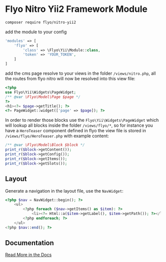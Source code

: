 # Flyo Nitro Yii2 Framework Module

```sh
composer require flyo/nitro-yii2
```

add the module to your config

```php
'modules' => [
    'flyo' => [
        'class' => \Flyo\Yii\Module::class,
        'token' => 'YOUR_TOKEN',
    ]
]
```

add the cms page resolve to your views in the folder `/views/nitro.php`, all the routes from flyo nitro will now be resolved into this view file:

```php
<?php
use Flyo\Yii\Widgets\PageWidget;
/** @var \Flyo\Model\Page $page */
?>
<h1><?= $page->getTitle(); ?>
<?= PageWidget::widget(['page' => $page]); ?>
```

In order to render those blocks use the `Flyo\Yii\Widgets\PageWidget` which will lookup all blocks inside the folder `/views/flyo/*`, so for instance you have a `HeroTeaser` component defined in flyo the view file is stored in `/views/flyo/HeroTeaser.php` with example content:

```php
/** @var \Flyo\Model\Block $block */
print_r($block->getContent());
print_r($block->getConfig());
print_r($block->getItems());
print_r($block->getSlots());
```

## Layout

Generate a navigation in the layout file, use the `NavWidget`:

```php
<?php $nav = NavWidget::begin(); ?>
    <ul>
        <?php foreach ($nav->getItems() as $item): ?>
            <li><?= Html::a($item->getLabel(), $item->getPath()); ?></li>
        <?php endforeach; ?>
    </ul>
<?php $nav::end(); ?>
```

## Documentation

[Read More in the Docs](https://dev.flyo.cloud/nitro/php)
